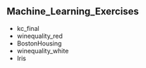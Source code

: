 ## Machine_Learning_Exercises

- kc_final
- winequality_red
- BostonHousing
- winequality_white
- Iris